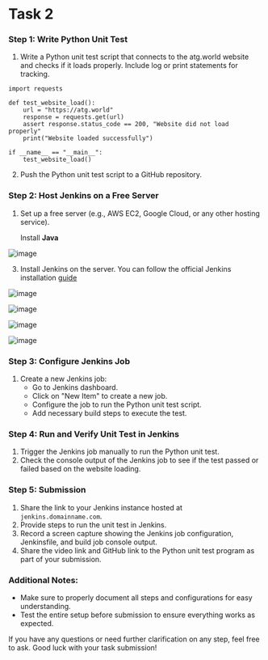 # Task 2

### Step 1: Write Python Unit Test

1. Write a Python unit test script that connects to the atg.world website and checks if it loads properly. Include log or print statements for tracking.
```
import requests

def test_website_load():
    url = "https://atg.world"
    response = requests.get(url)
    assert response.status_code == 200, "Website did not load properly"
    print("Website loaded successfully")

if __name__ == "__main__":
    test_website_load()
```

2. Push the Python unit test script to a GitHub repository.

### Step 2: Host Jenkins on a Free Server

1. Set up a free server (e.g., AWS EC2, Google Cloud, or any other hosting service).

   Install **Java**
   
![image](https://github.com/pythonkid2/DevOps-Practice/assets/100591950/4d146df2-cae1-4eed-ae41-715077259fcf)

   
3. Install Jenkins on the server. You can follow the official Jenkins installation [guide](https://www.jenkins.io/doc/book/installing/linux/#debianubuntu)
   
![image](https://github.com/pythonkid2/DevOps-Practice/assets/100591950/f3fea253-e0a4-42f7-814f-556d61f21382)

![image](https://github.com/pythonkid2/DevOps-Practice/assets/100591950/39b735aa-4b71-461b-aa78-916f9aaba603)

![image](https://github.com/pythonkid2/DevOps-Practice/assets/100591950/877f7654-b951-410b-b36d-f83a1d88ab06)

![image](https://github.com/pythonkid2/DevOps-Practice/assets/100591950/e01ecd6f-fd0d-4dcf-9e02-aea09502ee38)


### Step 3: Configure Jenkins Job
1. Create a new Jenkins job:
   - Go to Jenkins dashboard.
   - Click on "New Item" to create a new job.
   - Configure the job to run the Python unit test script.
   - Add necessary build steps to execute the test.

### Step 4: Run and Verify Unit Test in Jenkins
1. Trigger the Jenkins job manually to run the Python unit test.
2. Check the console output of the Jenkins job to see if the test passed or failed based on the website loading.

### Step 5: Submission
1. Share the link to your Jenkins instance hosted at `jenkins.domainname.com`.
2. Provide steps to run the unit test in Jenkins.
3. Record a screen capture showing the Jenkins job configuration, Jenkinsfile, and build job console output.
4. Share the video link and GitHub link to the Python unit test program as part of your submission.

### Additional Notes:
- Make sure to properly document all steps and configurations for easy understanding.
- Test the entire setup before submission to ensure everything works as expected.

If you have any questions or need further clarification on any step, feel free to ask. Good luck with your task submission!
